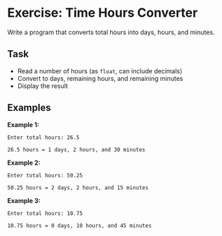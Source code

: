 # Exercise: Time Hours Converter

Write a program that converts total hours into days, hours, and minutes.

## Task
- Read a number of hours (as `float`, can include decimals)
- Convert to days, remaining hours, and remaining minutes
- Display the result

## Examples
**Example 1:**
```
Enter total hours: 26.5
```
```
26.5 hours = 1 days, 2 hours, and 30 minutes
```

**Example 2:**
```
Enter total hours: 50.25
```
```
50.25 hours = 2 days, 2 hours, and 15 minutes
```

**Example 3:**
```
Enter total hours: 10.75
```
```
10.75 hours = 0 days, 10 hours, and 45 minutes
```
